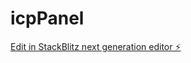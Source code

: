 # icpPanel

[Edit in StackBlitz next generation editor ⚡️](https://stackblitz.com/~/github.com/Vignesh-Netalytics/icpPanel)